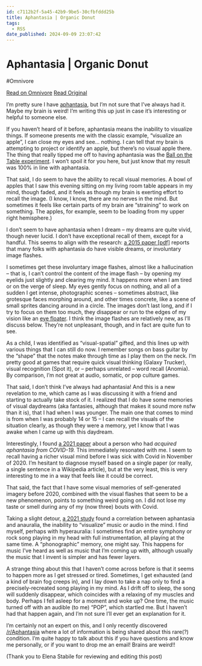 ```yaml
---
id: c7112b2f-5a45-42b9-9be5-30cfbfddd25b
title: Aphantasia | Organic Donut
tags:
  - RSS
date_published: 2024-09-09 23:07:42
---
```


# Aphantasia | Organic Donut
#Omnivore

[Read on Omnivore](https://omnivore.app/me/aphantasia-organic-donut-191dab17659)
[Read Original](https://organicdonut.com/2024/09/aphantasia/)



I’m pretty sure I have [aphantasia](https:&#x2F;&#x2F;en.wikipedia.org&#x2F;wiki&#x2F;Aphantasia), but I’m not sure that I’ve always had it. Maybe my brain is weird! I’m writing this up just in case it’s interesting or helpful to someone else.

If you haven’t heard of it before, aphantasia means the inability to visualize things. If someone presents me with the classic example, “visualize an apple”, I can close my eyes and see… nothing. I can tell that my brain is attempting to project or identify an apple, but there’s no visual apple there. The thing that really tipped me off to having aphantasia was the [Ball on the Table experiment](https:&#x2F;&#x2F;aphantasia.com&#x2F;article&#x2F;strategies&#x2F;ball-on-the-table&#x2F;). I won’t spoil it for you here, but just know that my result was 100% in line with aphantasia.

That said, I do seem to have the ability to recall visual memories. A bowl of apples that I saw this evening sitting on my living room table appears in my mind, though faded, and it feels as though my brain is exerting effort to recall the image. (I know, I know, there are no nerves in the mind. But sometimes it feels like certain parts of my brain are “straining” to work on something. The apples, for example, seem to be loading from my upper right hemisphere.)

I don’t seem to have aphantasia when I dream – my dreams are quite vivid, though never lucid. I don’t have exceptional recall of them, except for a handful. This seems to align with the research: [a 2015 paper \[pdf\]](https:&#x2F;&#x2F;www.pure.ed.ac.uk&#x2F;ws&#x2F;files&#x2F;21561082&#x2F;Sala%5Fetal%5FC%5F2015%5FLives%5Fwithout%5Fimagery.pdf) reports that many folks with aphantasia do have visible dreams, or involuntary image flashes.

I sometimes get these involuntary image flashes, almost like a hallucination – that is, I can’t control the content of the image flash – by opening my eyelids just slightly and clearing my mind. It happens more when I am tired or on the verge of sleep. My eyes gently focus on nothing, and all of a sudden I get intense, photographic scenes – sometimes abstract, like grotesque faces morphing around, and other times concrete, like a scene of small sprites dancing around in a circle. The images don’t last long, and if I try to focus on them too much, they disappear or run to the edges of my vision like an [eye floater](https:&#x2F;&#x2F;en.wikipedia.org&#x2F;wiki&#x2F;Floater). I think the image flashes are relatively new, as I’ll discuss below. They’re not unpleasant, though, and in fact are quite fun to see.

As a child, I was identified as “visual-spatial” gifted, and this lines up with various things that I can still do now. I remember songs on bass guitar by the “shape” that the notes make through time as I play them on the neck. I’m pretty good at games that require quick visual thinking (Galaxy Trucker), visual recognition (Spot it), or – perhaps unrelated – word recall (Anomia). By comparison, I’m not great at audio, somatic, or pop culture games.

That said, I don’t think I’ve always had aphantasia! And this is a new revelation to me, which came as I was discussing it with a friend and starting to actually take stock of it. I realized that I do have some memories of visual daydreams (aka fantasies, although that makes it sound more nsfw than it is), that I had when I was younger. The main one that comes to mind is from when I was probably 14 or 15 – I can recall the visuals of the situation clearly, as though they were a memory, yet I know that I was awake when I came up with this daydream.

Interestingly, I found [a 2021 paper](https:&#x2F;&#x2F;onlinelibrary.wiley.com&#x2F;doi&#x2F;10.1002&#x2F;pnp.714) about a person who had _acquired aphantasia from COVID-19\._ This immediately resonated with me. I seem to recall having a richer visual mind before I was sick with Covid in November of 2020\. I’m hesitant to diagnose myself based on a single paper (or really, a single sentence in a Wikipedia article), but at the very least, this is very interesting to me in a way that feels like it could be correct. 

That said, the fact that I have some visual memories of self-generated imagery before 2020, combined with the visual flashes that seem to be a new phenomenon, points to something weird going on. I did not lose my taste or smell during any of my (now three) bouts with Covid.

Taking a slight detour, [a 2021 study](https:&#x2F;&#x2F;www.ncbi.nlm.nih.gov&#x2F;pmc&#x2F;articles&#x2F;PMC8551557&#x2F;) found a correlation between aphantasia and anauralia, the inability to “visualize” music or audio in the mind. I find myself, perhaps with hyperauralia: I sometimes find an entire symphony or rock song playing in my head with full instrumentation, all playing at the same time. A “phonographic” memory, one might say. This happens for music I’ve heard as well as music that I’m coming up with, although usually the music that I invent is simpler and has fewer layers.

A strange thing about this that I haven’t come across before is that it seems to happen more as I get stressed or tired. Sometimes, I get exhausted (and a kind of brain fog creeps in), and I lay down to take a nap only to find a precisely-recreated song playing in my mind. As I drift off to sleep, the song will suddenly disappear, which coincides with a relaxing of my muscles and body. Perhaps I fell asleep for a moment and woke up? One time, the music turned off with an audible (to me) “POP”, which startled me. But I haven’t had that happen again, and I’m not sure I’ll ever get an explanation for it.

I’m certainly not an expert on this, and I only recently discovered [&#x2F;r&#x2F;Aphantasia](https:&#x2F;&#x2F;www.reddit.com&#x2F;r&#x2F;Aphantasia) where a lot of information is being shared about this rare(?) condition. I’m quite happy to talk about this if you have questions and know me personally, or if you want to drop me an email! Brains are weird!!

(Thank you to Elena Stabile for reviewing and editing this post)